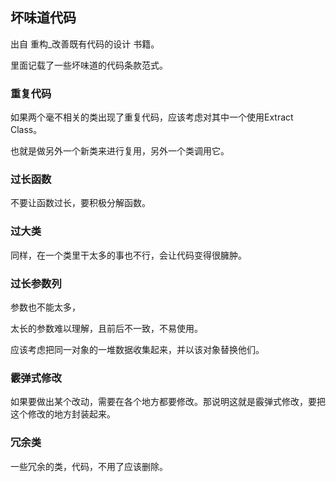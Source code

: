 ## 坏味道代码

出自 重构_改善既有代码的设计 书籍。

里面记载了一些坏味道的代码条款范式。



### 重复代码

如果两个毫不相关的类出现了重复代码，应该考虑对其中一个使用Extract Class。

也就是做另外一个新类来进行复用，另外一个类调用它。



### 过长函数

不要让函数过长，要积极分解函数。



### 过大类

同样，在一个类里干太多的事也不行，会让代码变得很臃肿。



### 过长参数列

参数也不能太多，

太长的参数难以理解，且前后不一致，不易使用。

应该考虑把同一对象的一堆数据收集起来，并以该对象替换他们。



### 霰弹式修改

如果要做出某个改动，需要在各个地方都要修改。那说明这就是霰弹式修改，要把这个修改的地方封装起来。



### 冗余类

一些冗余的类，代码，不用了应该删除。



